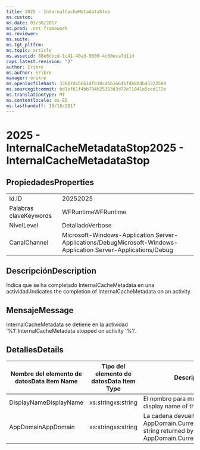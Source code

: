 ```yaml
---
title: 2025 - InternalCacheMetadataStop
ms.custom: 
ms.date: 03/30/2017
ms.prod: .net-framework
ms.reviewer: 
ms.suite: 
ms.tgt_pltfrm: 
ms.topic: article
ms.assetid: 88e6dbcd-1c41-40a3-9800-4c60eca7d11d
caps.latest.revision: "2"
author: Erikre
ms.author: erikre
manager: erikre
ms.openlocfilehash: 338b7dc6661dfb10c46b16641fdb80db45522584
ms.sourcegitcommit: bd1ef61f4bb794b25383d3d72e71041a5ced172e
ms.translationtype: MT
ms.contentlocale: es-ES
ms.lasthandoff: 10/18/2017
---
```

# <a name="2025---internalcachemetadatastop"></a><span data-ttu-id="91088-102">2025 - InternalCacheMetadataStop</span><span class="sxs-lookup"><span data-stu-id="91088-102">2025 - InternalCacheMetadataStop</span></span>
## <a name="properties"></a><span data-ttu-id="91088-103">Propiedades</span><span class="sxs-lookup"><span data-stu-id="91088-103">Properties</span></span>  
  
|||  
|-|-|  
|<span data-ttu-id="91088-104">Id.</span><span class="sxs-lookup"><span data-stu-id="91088-104">ID</span></span>|<span data-ttu-id="91088-105">2025</span><span class="sxs-lookup"><span data-stu-id="91088-105">2025</span></span>|  
|<span data-ttu-id="91088-106">Palabras clave</span><span class="sxs-lookup"><span data-stu-id="91088-106">Keywords</span></span>|<span data-ttu-id="91088-107">WFRuntime</span><span class="sxs-lookup"><span data-stu-id="91088-107">WFRuntime</span></span>|  
|<span data-ttu-id="91088-108">Nivel</span><span class="sxs-lookup"><span data-stu-id="91088-108">Level</span></span>|<span data-ttu-id="91088-109">Detallado</span><span class="sxs-lookup"><span data-stu-id="91088-109">Verbose</span></span>|  
|<span data-ttu-id="91088-110">Canal</span><span class="sxs-lookup"><span data-stu-id="91088-110">Channel</span></span>|<span data-ttu-id="91088-111">Microsoft-Windows-Application Server-Applications/Debug</span><span class="sxs-lookup"><span data-stu-id="91088-111">Microsoft-Windows-Application Server-Applications/Debug</span></span>|  
  
## <a name="description"></a><span data-ttu-id="91088-112">Descripción</span><span class="sxs-lookup"><span data-stu-id="91088-112">Description</span></span>  
 <span data-ttu-id="91088-113">Indica que se ha completado InternalCacheMetadata en una actividad.</span><span class="sxs-lookup"><span data-stu-id="91088-113">Indicates the completion of InternalCacheMetadata on an activity.</span></span>  
  
## <a name="message"></a><span data-ttu-id="91088-114">Mensaje</span><span class="sxs-lookup"><span data-stu-id="91088-114">Message</span></span>  
 <span data-ttu-id="91088-115">InternalCacheMetadata se detiene en la actividad '%1'.</span><span class="sxs-lookup"><span data-stu-id="91088-115">InternalCacheMetadata stopped on activity '%1'.</span></span>  
  
## <a name="details"></a><span data-ttu-id="91088-116">Detalles</span><span class="sxs-lookup"><span data-stu-id="91088-116">Details</span></span>  
  
|<span data-ttu-id="91088-117">Nombre del elemento de datos</span><span class="sxs-lookup"><span data-stu-id="91088-117">Data Item Name</span></span>|<span data-ttu-id="91088-118">Tipo del elemento de datos</span><span class="sxs-lookup"><span data-stu-id="91088-118">Data Item Type</span></span>|<span data-ttu-id="91088-119">Descripción</span><span class="sxs-lookup"><span data-stu-id="91088-119">Description</span></span>|  
|--------------------|--------------------|-----------------|  
|<span data-ttu-id="91088-120">DisplayName</span><span class="sxs-lookup"><span data-stu-id="91088-120">DisplayName</span></span>|<span data-ttu-id="91088-121">xs:string</span><span class="sxs-lookup"><span data-stu-id="91088-121">xs:string</span></span>|<span data-ttu-id="91088-122">El nombre para mostrar de la actividad.</span><span class="sxs-lookup"><span data-stu-id="91088-122">The display name of the activity.</span></span>|  
|<span data-ttu-id="91088-123">AppDomain</span><span class="sxs-lookup"><span data-stu-id="91088-123">AppDomain</span></span>|<span data-ttu-id="91088-124">xs:string</span><span class="sxs-lookup"><span data-stu-id="91088-124">xs:string</span></span>|<span data-ttu-id="91088-125">La cadena devuelta por AppDomain.CurrentDomain.FriendlyName.</span><span class="sxs-lookup"><span data-stu-id="91088-125">The string returned by AppDomain.CurrentDomain.FriendlyName.</span></span>|
